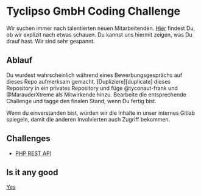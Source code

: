 # Tyclipso GmbH Coding Challenge

Wir suchen immer nach talentierten neuen Mitarbeitenden.
[Hier][jobs] findest Du, ob wir explizit nach etwas schauen.
Du kannst uns hiermit zeigen, was Du drauf hast.
Wir sind sehr gespannt.

[jobs]: https://tyclipso.net/jobs.html

## Ablauf

Du wurdest wahrscheinlich während eines Bewerbungsgesprächs auf dieses Repo aufmerksam gemacht.
[Dupliziere][duplicate] dieses Repository in ein privates Repository und füge @tyconaut-frank und @MarauderXtreme als Mitwirkende hinzu.
Bearbeite die entsprechende Challenge und tagge den finalen Stand, wenn Du fertig bist.

Wenn du einverstanden bist, würden wir die Inhalte in unser internes Gitlab spiegeln, damit die anderen Involvierten auch Zugriff bekommen.

## Challenges

- [PHP REST API][php-rest]

[php-rest]: challenge/php/rest.md

## Is it any good

[Yes](https://news.ycombinator.com/item?id=3067434)
